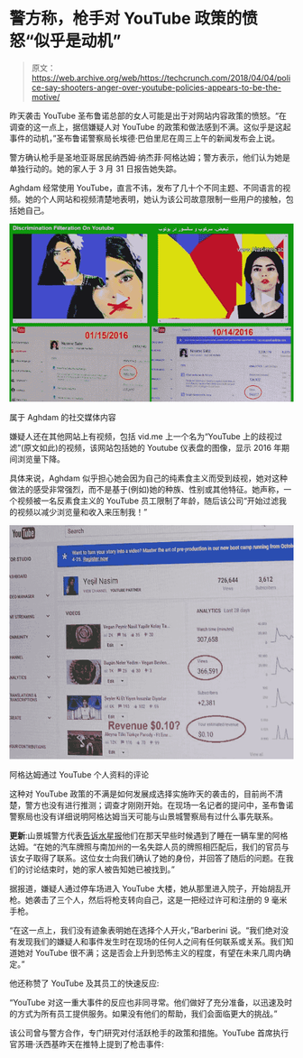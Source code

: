 # 警方称，枪手对 YouTube 政策的愤怒“似乎是动机”

> 原文：<https://web.archive.org/web/https://techcrunch.com/2018/04/04/police-say-shooters-anger-over-youtube-policies-appears-to-be-the-motive/>

昨天袭击 YouTube 圣布鲁诺总部的女人可能是出于对网站内容政策的愤怒。“在调查的这一点上，据信嫌疑人对 YouTube 的政策和做法感到不满。这似乎是这起事件的动机，”圣布鲁诺警察局长埃德·巴伯里尼在周三上午的新闻发布会上说。

警方确认枪手是圣地亚哥居民纳西姆·纳杰菲·阿格达姆；警方表示，他们认为她是单独行动的。她的家人于 3 月 31 日报告她失踪。

Aghdam 经常使用 YouTube，直言不讳，发布了几十个不同主题、不同语言的视频。她的个人网站和视频清楚地表明，她认为该公司故意限制一些用户的接触，包括她自己。

![](img/21c5b034391b3bfe67b20efa9525d9dd.png)

属于 Aghdam 的社交媒体内容

嫌疑人还在其他网站上有视频，包括 vid.me 上一个名为“YouTube 上的歧视过滤”(原文如此)的视频，该网站包括她的 Youtube 仪表盘的图像，显示 2016 年期间浏览量下降。

具体来说，Aghdam 似乎担心她会因为自己的纯素食主义而受到歧视，她对这种做法的感受非常强烈，而不是基于(例如)她的种族、性别或其他特征。她声称，一个视频被一名反素食主义的 YouTube 员工限制了年龄，随后该公司“开始过滤我的视频以减少浏览量和收入来压制我！”

![](img/205f7f186b0146e0284d949bc7921a8c.png)

阿格达姆通过 YouTube 个人资料的评论

这种对 YouTube 政策的不满是如何发展成选择实施昨天的袭击的，目前尚不清楚，警方也没有进行推测；调查才刚刚开始。在现场一名记者的提问中，圣布鲁诺警察局也没有详细说明阿格达姆当天可能与山景城警察局有过什么事先联系。

**更新**:山景城警方代表[告诉水星报](https://web.archive.org/web/20221025222056/https://www.mercurynews.com/2018/04/03/youtube-shooters-father-says-she-was-angry-at-company/)他们在那天早些时候遇到了睡在一辆车里的阿格达姆。“在她的汽车牌照与南加州的一名失踪人员的牌照相匹配后，我们的官员与该女子取得了联系。这位女士向我们确认了她的身份，并回答了随后的问题。在我们的讨论结束时，她的家人被告知她已被找到。”

据报道，嫌疑人通过停车场进入 YouTube 大楼，她从那里进入院子，开始胡乱开枪。她袭击了三个人，然后将枪支转向自己，这是一把经过许可和注册的 9 毫米手枪。

“在这一点上，我们没有迹象表明她在选择个人开火，”Barberini 说。“我们绝对没有发现我们的嫌疑人和事件发生时在现场的任何人之间有任何联系或关系。我们知道她对 YouTube 很不满；这是否会上升到恐怖主义的程度，有望在未来几周内确定。”

他还称赞了 YouTube 及其员工的快速反应:

“YouTube 对这一重大事件的反应也非同寻常。他们做好了充分准备，以迅速及时的方式为所有员工提供服务。如果没有他们的帮助，我们会面临更大的挑战。”

该公司曾与警方合作，专门研究对付活跃枪手的政策和措施。YouTube 首席执行官苏珊·沃西基昨天在推特上提到了枪击事件: